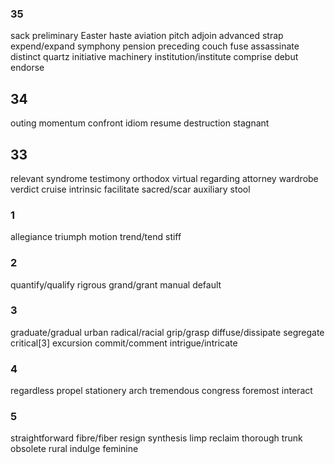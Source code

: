 ### 35

sack
preliminary
Easter
haste
aviation
pitch
adjoin
advanced
strap
expend/expand
symphony
pension
preceding
couch
fuse
assassinate
distinct
quartz
initiative
machinery
institution/institute
comprise
debut
endorse

## 34

outing
momentum
confront
idiom
resume
destruction
stagnant

## 33

relevant
syndrome
testimony
orthodox
virtual
regarding
attorney
wardrobe
verdict
cruise
intrinsic
facilitate
sacred/scar
auxiliary
stool

### 1

allegiance
triumph
motion
trend/tend
stiff

### 2

quantify/qualify
rigrous
grand/grant
manual
default

### 3

graduate/gradual
urban
radical/racial
grip/grasp
diffuse/dissipate
segregate
critical[3]
excursion
commit/comment
intrigue/intricate

### 4

regardless
propel
stationery
arch
tremendous
congress
foremost
interact

### 5

straightforward
fibre/fiber
resign
synthesis
limp
reclaim
thorough
trunk
obsolete
rural
indulge
feminine